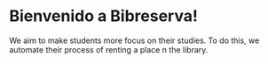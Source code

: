 # Bienvenido a Bibreserva!

We aim to make students more focus on their studies. To do this, we automate their process of renting a place n the library.